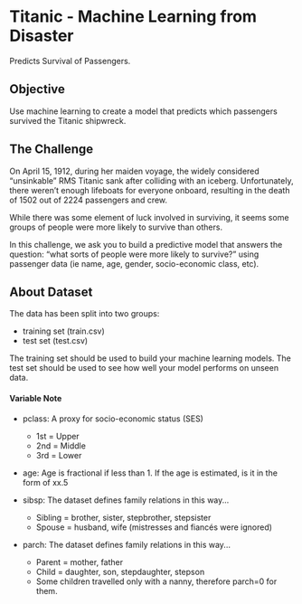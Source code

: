 # Titanic - Machine Learning from Disaster
Predicts Survival of Passengers.

## Objective
Use machine learning to create a model that predicts which passengers survived the Titanic shipwreck.

## The Challenge
On April 15, 1912, during her maiden voyage, the widely considered “unsinkable” RMS Titanic sank after colliding with an iceberg. Unfortunately, there weren’t enough lifeboats for everyone onboard, resulting in the death of 1502 out of 2224 passengers and crew.

While there was some element of luck involved in surviving, it seems some groups of people were more likely to survive than others.

In this challenge, we ask you to build a predictive model that answers the question: “what sorts of people were more likely to survive?” using passenger data (ie name, age, gender, socio-economic class, etc).

## About Dataset
The data has been split into two groups:
* training set (train.csv)
* test set (test.csv)

The training set should be used to build your machine learning models. The test set should be used to see how well your model performs on unseen data.
#### Variable Note
* pclass: A proxy for socio-economic status (SES)
  * 1st = Upper
  * 2nd = Middle
  * 3rd = Lower

* age: Age is fractional if less than 1. If the age is estimated, is it in the form of xx.5

* sibsp: The dataset defines family relations in this way...
  * Sibling = brother, sister, stepbrother, stepsister
  * Spouse = husband, wife (mistresses and fiancés were ignored)

* parch: The dataset defines family relations in this way...
  * Parent = mother, father
  * Child = daughter, son, stepdaughter, stepson
  * Some children travelled only with a nanny, therefore parch=0 for them.
